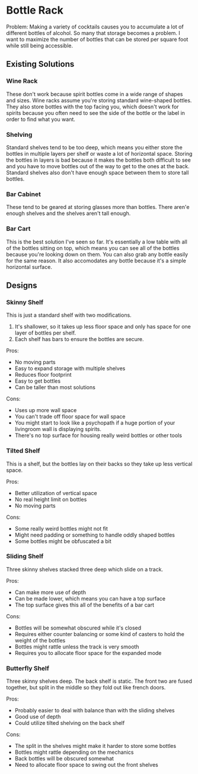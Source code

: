 Bottle Rack
===========

Problem: Making a variety of cocktails causes you to accumulate a lot of different bottles of alcohol. So many that storage becomes a problem. I want to maximize the number of bottles that can be stored per square foot while still being accessible.

Existing Solutions
------------------

### Wine Rack

These don't work because spirit bottles come in a wide range of shapes and sizes. Wine racks assume you're storing standard wine-shaped bottles. They also store bottles with the top facing you, which doesn't work for spirits because you often need to see the side of the bottle or the label in order to find what you want.

### Shelving

Standard shelves tend to be too deep, which means you either store the bottles in multiple layers per shelf or waste a lot of horizontal space. Storing the bottles in layers is bad because it makes the bottles both difficult to see and you have to move bottles out of the way to get to the ones at the back. Standard shelves also don't have enough space between them to store tall bottles.

### Bar Cabinet

These tend to be geared at storing glasses more than bottles. There aren'e enough shelves and the shelves aren't tall enough.

### Bar Cart

This is the best solution I've seen so far. It's essentially a low table with all of the bottles sitting on top, which means you can see all of the bottles because you're looking down on them. You can also grab any bottle easily for the same reason. It also accomodates any bottle because it's a simple horizontal surface.

Designs
-------

### Skinny Shelf

This is just a standard shelf with two modifications.

1. It's shallower, so it takes up less floor space and only has space for one layer of bottles per shelf.
2. Each shelf has bars to ensure the bottles are secure.

Pros:

* No moving parts
* Easy to expand storage with multiple shelves
* Reduces floor footprint
* Easy to get bottles
* Can be taller than most solutions

Cons:

* Uses up more wall space
* You can't trade off floor space for wall space
* You might start to look like a psychopath if a huge portion of your livingroom wall is displaying spirits.
* There's no top surface for housing really weird bottles or other tools

### Tilted Shelf

This is a shelf, but the bottles lay on their backs so they take up less vertical space.

Pros:

* Better utilization of vertical space
* No real height limit on bottles
* No moving parts

Cons:

* Some really weird bottles might not fit
* Might need padding or something to handle oddly shaped bottles
* Some bottles might be obfuscated a bit

### Sliding Shelf

Three skinny shelves stacked three deep which slide on a track.

Pros:

* Can make more use of depth
* Can be made lower, which means you can have a top surface
* The top surface gives this all of the benefits of a bar cart

Cons:

* Bottles will be somewhat obscured while it's closed
* Requires either counter balancing or some kind of casters to hold the weight of the bottles
* Bottles might rattle unless the track is very smooth
* Requires you to allocate floor space for the expanded mode

### Butterfly Shelf

Three skinny shelves deep. The back shelf is static. The front two are fused together, but split in the middle so they fold out like french doors.

Pros:

* Probably easier to deal with balance than with the sliding shelves
* Good use of depth
* Could utilize tilted shelving on the back shelf

Cons:

* The split in the shelves might make it harder to store some bottles
* Bottles might rattle depending on the mechanics
* Back bottles will be obscured somewhat
* Need to allocate floor space to swing out the front shelves
